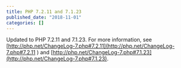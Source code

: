 ```yaml
---
title: PHP 7.2.11 and 7.1.23
published_date: "2018-11-01"
categories: []
---
```

Updated to PHP 7.2.11 and 7.1.23. For more information, see [http://php.net/ChangeLog-7.php#7.2.11](http://php.net/ChangeLog-7.php#7.2.11 ) and [http://php.net/ChangeLog-7.php#7.1.23](http://php.net/ChangeLog-7.php#7.1.23).
